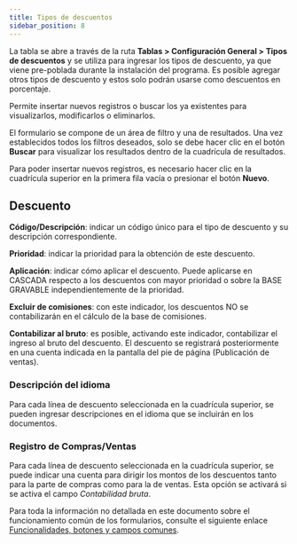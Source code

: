 ```yaml
---
title: Tipos de descuentos 
sidebar_position: 8
---
```


La tabla se abre a través de la ruta **Tablas > Configuración General > Tipos de descuentos** y se utiliza para ingresar los tipos de descuento, ya que viene pre-poblada durante la instalación del programa. Es posible agregar otros tipos de descuento y estos solo podrán usarse como descuentos en porcentaje.

Permite insertar nuevos registros o buscar los ya existentes para visualizarlos, modificarlos o eliminarlos.

El formulario se compone de un área de filtro y una de resultados. Una vez establecidos todos los filtros deseados, solo se debe hacer clic en el botón **Buscar** para visualizar los resultados dentro de la cuadrícula de resultados.

Para poder insertar nuevos registros, es necesario hacer clic en la cuadrícula superior en la primera fila vacía o presionar el botón **Nuevo**.

## Descuento 

**Código/Descripción**: indicar un código único para el tipo de descuento y su descripción correspondiente.  

**Prioridad**: indicar la prioridad para la obtención de este descuento.  

**Aplicación**: indicar cómo aplicar el descuento. Puede aplicarse en CASCADA respecto a los descuentos con mayor prioridad o sobre la BASE GRAVABLE independientemente de la prioridad.  

**Excluir de comisiones**: con este indicador, los descuentos NO se contabilizarán en el cálculo de la base de comisiones.  

**Contabilizar al bruto**: es posible, activando este indicador, contabilizar el ingreso al bruto del descuento. El descuento se registrará posteriormente en una cuenta indicada en la pantalla del pie de página (Publicación de ventas).  

### Descripción del idioma 

Para cada línea de descuento seleccionada en la cuadrícula superior, se pueden ingresar descripciones en el idioma que se incluirán en los documentos.  

### Registro de Compras/Ventas 

Para cada línea de descuento seleccionada en la cuadrícula superior, se puede indicar una cuenta para dirigir los montos de los descuentos tanto para la parte de compras como para la de ventas. Esta opción se activará si se activa el campo *Contabilidad bruta*.

Para toda la información no detallada en este documento sobre el funcionamiento común de los formularios, consulte el siguiente enlace [Funcionalidades, botones y campos comunes](/docs/guide/common).